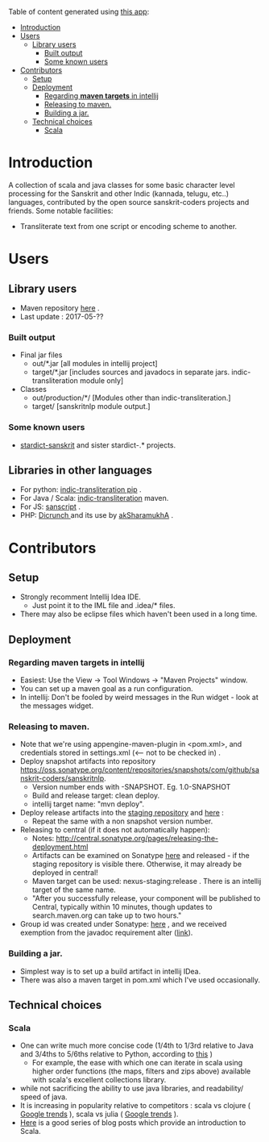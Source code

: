 Table of content generated using [this app](https://tableofcontents.herokuapp.com/):

- [Introduction](#introduction)
- [Users](#users)
  - [Library users](#library-users)
    - [Built output](#built-output)
    - [Some known users](#some-known-users)
- [Contributors](#contributors)
  - [Setup](#setup)
  - [Deployment](#deployment)
    - [Regarding **maven targets** in intellij](#regarding-**maven-targets**-in-intellij)
    - [Releasing to maven.](#releasing-to-maven.)
    - [Building a jar.](#building-a-jar.)
  - [Technical choices](#technical-choices)
    - [Scala](#scala)

# Introduction
A collection of scala and java classes for some basic character level processing for the Sanskrit and other Indic (kannada, telugu, etc..) languages, contributed by the open source sanskrit-coders projects and friends.
Some notable facilities:
* Transliterate text from one script or encoding scheme to another.

# Users
## Library users
* Maven repository [here](http://search.maven.org/#search%7Cga%7C1%7Ca%3A%22indic%22) .
* Last update : 2017-05-??

### Built output
* Final jar files
  * out/*.jar [all modules in intellij project]
  * target/*.jar [includes sources and javadocs in separate jars. indic-transliteration module only]
* Classes
  * out/production/*/ [Modules other than indic-transliteration.]
  * target/ [sanskritnlp module output.]

### Some known users
* [stardict-sanskrit]() and sister stardict-.* projects.

## Libraries in other languages
- For python: [indic-transliteration pip](https://pypi.python.org/pypi/indic-transliteration) .
- For Java / Scala: [indic-transliteration](https://search.maven.org/#search%7Cga%7C1%7Ca%3A%22indic-transliteration%22) maven.
- For JS: [sanscript](https://github.com/sanskrit/sanscript.js/blob/3e109b09d0e69de1afb166ebd4d1ffb4e340a0c3/sanscript/sanscript.js) .
- PHP: [Dicrunch ](https://github.com/nareshv/aksharamukha/tree/master/diCrunch) and its use by [akSharamukhA](https://github.com/nareshv/aksharamukha/blob/master/transliterate.php) .

# Contributors
## Setup
* Strongly recomment Intellij Idea IDE.
  * Just point it to the IML file and .idea/* files.
* There may also be eclipse files which haven't been used in a long time.

## Deployment
### Regarding **maven targets** in intellij
  * Easiest: Use the View -> Tool Windows -> "Maven Projects" window.  
  * You can set up a maven goal as a run configuration.
  * In intellij: Don't be fooled by weird messages in the Run widget - look at the messages widget.

### Releasing to maven.
* Note that we're using appengine-maven-plugin in <pom.xml>, and credentials stored in settings.xml (<-- not to be checked in) .
* Deploy snapshot artifacts into repository <https://oss.sonatype.org/content/repositories/snapshots/com/github/sanskrit-coders/sanskritnlp>.
  * Version number ends with -SNAPSHOT. Eg. 1.0-SNAPSHOT
  * Build and release target: clean deploy.
  * intellij target name: "mvn deploy".
* Deploy release artifacts into the [staging repository](https://oss.sonatype.org/content/repositories/releases/com/github/sanskrit-coders/sanskritnlp/) and [here](http://repo1.maven.org/maven2/com/github/sanskrit-coders/) :
  * Repeat the same with a non snapshot version number.
* Releasing to central (if it does not automatically happen):
  * Notes: <http://central.sonatype.org/pages/releasing-the-deployment.html>
  * Artifacts can be examined on Sonatype [here](https://oss.sonatype.org/#nexus-search;quick~sanskrit) and released - if the staging repository is visible there. Otherwise, it may already be deployed in central!
  * Maven target can be used: nexus-staging:release . There is an intellij target of the same name.
  * "After you successfully release, your component will be published to Central, typically within 10 minutes, though updates to search.maven.org can take up to two hours."
* Group id was created under Sonatype:  [here](https://issues.sonatype.org/browse/OSSRH-29183) , and we received exemption from the javadoc requirement alter ([link](https://issues.sonatype.org/browse/MVNCENTRAL-2253?filter=-2)).

### Building a jar.
* Simplest way is to set up a build artifact in intellij IDea.
* There was also a maven target in pom.xml which I've used occasionally.

## Technical choices
### Scala
* One can write much more concise code (1/4th to 1/3rd relative to Java and 3/4ths to 5/6ths relative to Python, according to [this](http://bcomposes.com/2012/03/01/student-questions-about-scala-part-2/) )
  * For example, the ease with which one can iterate in scala using higher order functions (the maps, filters and zips above) available with scala's excellent collections library.
* while not sacrificing the ability to use java libraries, and readability/ speed of java.
* It is increasing in popularity relative to competitors : scala vs clojure ( [Google trends](https://trends.google.com/trends/explore?date=all&q=Scala%20tutorial,Clojure%20tutorial) ), scala vs julia ( [Google trends](https://trends.google.com/trends/explore?date=all&q=Scala%20tutorial,Julia%20tutorial) ).
* [Here](http://bcomposes.com/2011/08/22/first-steps-in-scala-for-first-time-programmers-part-1/) is a good series of blog posts which provide an introduction to Scala.
